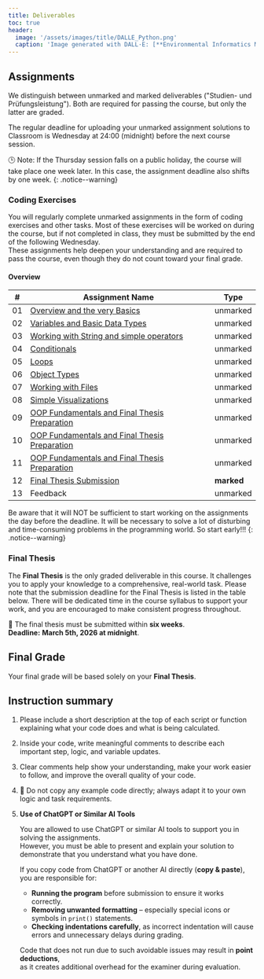 ```yaml
---
title: Deliverables
toc: true
header:
  image: '/assets/images/title/DALLE_Python.png'
  caption: 'Image generated with DALL·E: [**Environmental Informatics Marburg**](https://www.uni-marburg.de/en/fb19/disciplines/physisch/environmentalinformatics)'
---
```



## Assignments
We distinguish between unmarked and marked deliverables ("Studien- und Prüfungsleistung").
Both are required for passing the course, but only the latter are graded.

The regular deadline for uploading your unmarked assignment solutions to Classroom is Wednesday at 24:00 (midnight) before the next course session.

🕒 Note: If the Thursday session falls on a public holiday, the course will take place one week later. In this case, the assignment deadline also shifts by one week.
{: .notice--warning}



### Coding Exercises  
You will regularly complete unmarked assignments in the form of coding exercises and other tasks. Most of these exercises will be worked on during the course, but if not completed in class, they must be submitted by the end of the following Wednesday.  
These assignments help deepen your understanding and are required to pass the course, even though they do not count toward your final grade.


#### Overview 

| #   | Assignment Name                                                             | Type        |
|-----|------------------------------------------------------------------------------|-------------|
| 01  | [Overview and the very Basics](/moer-base-python/unit01/unit01-07_Assignment.html)                | unmarked    |
| 02  | [Variables and Basic Data Types](/moer-base-python/unit10/unit02-07_Assignment.html)                  | unmarked    |
| 03  | [Working with String and simple operators](/moer-base-python/unit10/unit03-07_Assignment.html)                               | unmarked    |
| 04  | [Conditionals](/moer-base-python/unit04-07_Assignment.html)                             | unmarked    |
| 05  | [Loops](/moer-base-python/unit10/unit10-05_lists.html)                                    | unmarked    |
| 06  | [Object Types](/moer-base-python/unit10/unit10-06_dataframes.html)                        | unmarked    |
| 07  | [Working with Files](/moer-base-python/unit10/unit10-07_files.html)                                                | unmarked    |
| 08  | [Simple Visualizations](/moer-base-python/unit10/unit10-08_visualizations.html)                                    | unmarked    |
| 09  | [OOP Fundamentals and Final Thesis Preparation](/moer-base-python/unit10/unit10-09_thesis_prep.html)               | unmarked    |
| 10  | [OOP Fundamentals and Final Thesis Preparation](/moer-base-python/unit10/unit10-09_thesis_prep.html)               | unmarked    |
| 11  | [OOP Fundamentals and Final Thesis Preparation](/moer-base-python/unit10/unit10-09_thesis_prep.html)               | unmarked    |
| 12  | [Final Thesis Submission](/moer-base-python/unit10/unit10-10_thesis_submission.html)                               | **marked**  |
| 13  | Feedback                               | unmarked |

Be aware that it will NOT be sufficient to start working on the assignments the day before the deadline. It will be necessary to solve a lot of disturbing and time-consuming problems in the programming world. So start early!!!
{: .notice--warning}

### Final Thesis  
The **Final Thesis** is the only graded deliverable in this course. It challenges you to apply your knowledge to a comprehensive, real-world task. 
Please note that the submission deadline for the Final Thesis is listed in the table below. There will be dedicated time in the course syllabus to support your work, and you are encouraged to make consistent progress throughout.


📝  The final thesis must be submitted within **six weeks**.  
**Deadline:** **March 5th, 2026 at midnight**.

## Final Grade
Your final grade will be based solely on your **Final Thesis**.

## Instruction summary

1. Please include a short description at the top of each script or function explaining what your code does and what is being calculated.  
2. Inside your code, write meaningful comments to describe each important step, logic, and variable updates.  
3. Clear comments help show your understanding, make your work easier to follow, and improve the overall quality of your code.  
4. 🚫 Do not copy any example code directly; always adapt it to your own logic and task requirements.  
5. **Use of ChatGPT or Similar AI Tools**  

   You are allowed to use ChatGPT or similar AI tools to support you in solving the assignments.  
   However, you must be able to present and explain your solution to demonstrate that you understand what you have done.  

   If you copy code from ChatGPT or another AI directly (**copy & paste**), you are responsible for:  
   - **Running the program** before submission to ensure it works correctly.  
   - **Removing unwanted formatting** – especially special icons or symbols in `print()` statements.  
   - **Checking indentations carefully**, as incorrect indentation will cause errors and unnecessary delays during grading.  

   Code that does not run due to such avoidable issues may result in **point deductions**,  
   as it creates additional overhead for the examiner during evaluation.


